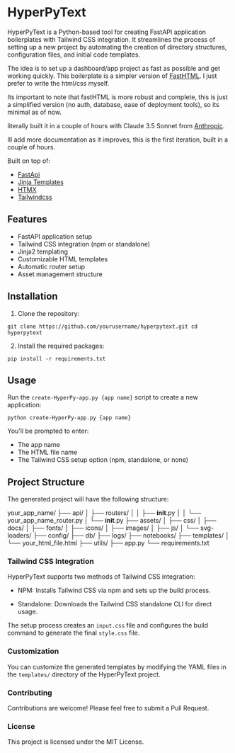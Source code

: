 # HyperPyText

HyperPyText is a Python-based tool for creating FastAPI application boilerplates with Tailwind CSS integration. It streamlines the process of setting up a new project by automating the creation of directory structures, configuration files, and initial code templates.

The idea is to set up a dashboard/app project as fast as possible and get working quickly. This boilerplate is a simpler version of [FastHTML](https://fastht.ml/). I just prefer to write the html/css myself.

Its important to note that fastHTML is more robust and complete, this is just a simplified version (no auth, database, ease of deployment tools), so its minimal as of now.

literally built it in a couple of hours with Claude 3.5 Sonnet from [Anthropic](https://www.anthropic.com/).

Ill add more documentation as it improves, this is the first iteration, built in a couple of hours.

Built on top of:

- [FastApi](https://fastapi.tiangolo.com/)
- [Jinja Templates](https://jinja.palletsprojects.com/en/3.1.x/)
- [HTMX](https://htmx.org/)
- [Tailwindcss](https://tailwindcss.com/)

## Features

- FastAPI application setup
- Tailwind CSS integration (npm or standalone)
- Jinja2 templating
- Customizable HTML templates
- Automatic router setup
- Asset management structure

## Installation

1. Clone the repository:

```
git clone https://github.com/yourusername/hyperpytext.git cd hyperpytext
```

2. Install the required packages:

```
pip install -r requirements.txt
```

## Usage

Run the `create-HyperPy-app.py {app name}` script to create a new application:

```
python create-HyperPy-app.py {app name}
```

You'll be prompted to enter:

- The app name
- The HTML file name
- The Tailwind CSS setup option (npm, standalone, or none)

## Project Structure

The generated project will have the following structure:

your_app_name/
├── api/
│ ├── routers/
│ │ ├── **init**.py
│ │ └── your_app_name_router.py
│ └── **init**.py
├── assets/
│ ├── css/
│ ├── docs/
│ ├── fonts/
│ ├── icons/
│ ├── images/
│ ├── js/
│ └── svg-loaders/
├── config/
├── db/
├── logs/
├── notebooks/
├── templates/
│ └── your_html_file.html
├── utils/
├── app.py
└── requirements.txt

### Tailwind CSS Integration

HyperPyText supports two methods of Tailwind CSS integration:

- NPM: Installs Tailwind CSS via npm and sets up the build process.

- Standalone: Downloads the Tailwind CSS standalone CLI for direct usage.

The setup process creates an `input.css` file and configures the build command to generate the final `style.css` file.

### Customization

You can customize the generated templates by modifying the YAML files in the `templates/` directory of the HyperPyText project.

### Contributing

Contributions are welcome! Please feel free to submit a Pull Request.

### License

This project is licensed under the MIT License.

